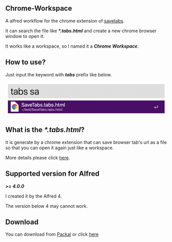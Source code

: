 

## Chrome-Workspace

A alfred workflow for the chrome extension of [savetabs](https://github.com/hzh-cocong/SaveTabs).

It can search the file like ***\*.tabs.html*** and create a new chrome browser window to open it.

It works like a workspace, so I named it a ***Chrome Workspace***.



## How to use?

Just input the keyword with ***tabs*** prefix like below.

![](docs/images/search.jpg)



## What is the ***\*.tabs.html***?

It is generate by a chrome extension that can save browser tab's url as a file so that you can open it again just like a workspace. 

More details please click [here](https://github.com/hzh-cocong/SaveTabs).



## Supported version for Alfred

***>= 4.0.0***



I created it by the Alfred 4. 

The version below 4 may cannot work.



## Download

You can download from [Packal](http://www.packal.org/workflow/chrome-workspace) or click [here](https://github.com/hzh-cocong/Chrome-Workspace/releases/download/v1.0.0/Chrome.Workspace.alfredworkflow)

